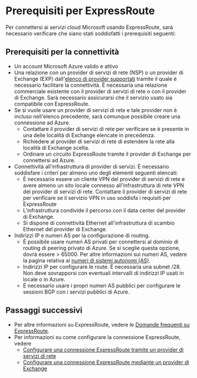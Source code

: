 <properties 
   pageTitle="Prerequisiti per l'adozione di ExpressRoute"
   description="Questa pagina fornisce un elenco di requisiti da soddisfare prima di potere ordinare un circuito ExpressRoute."
   documentationCenter="na"
   services="expressroute"
   authors="cherylmc"
   manager="adinah"
   editor="tysonn"/> <tags 
   ms.service="expressroute"
   ms.devlang="na"
   ms.topic="article" 
   ms.tgt_pltfrm="na"
   ms.workload="infrastructure-services" 
   ms.date="05/06/2015"
   ms.author="cherylmc"/>


# Prerequisiti per ExpressRoute  

Per connettersi ai servizi cloud Microsoft usando ExpressRoute, sarà necessario verificare che siano stati soddisfatti i prerequisiti seguenti:

## Prerequisiti per la connettività

- Un account Microsoft Azure valido e attivo
- Una relazione con un provider di servizi di rete (NSP) o un provider di Exchange (EXP) dall'[elenco di provider supportati](expressroute-locations.md) tramite il quale è necessario facilitare la connettività. È necessaria una relazione commerciale esistente con il provider di servizi di rete o con il provider di Exchange. Sarà necessario assicurarsi che il servizio usato sia compatibile con ExpressRoute. 
- Se si vuole usare un provider di servizi di rete e tale provider non è incluso nell'elenco precedente, sarà comunque possibile creare una connessione ad Azure. 
	- Contattare il provider di servizi di rete per verificare se è presente in una delle località di Exchange elencate in precedenza.
	- Richiedere al provider di servizi di rete di estendere la rete alla località di Exchange scelta.
	- Ordinare un circuito ExpressRoute tramite il provider di Exchange per connettersi ad Azure.
- Connettività all'infrastruttura di provider di servizi. È necessario soddisfare i criteri per almeno uno degli elementi seguenti elencati:
	- È necessario essere un cliente VPN del provider di servizi di rete e avere almeno un sito locale connesso all'infrastruttura di rete VPN del provider di servizi di rete. Contattare il provider di servizi di rete per verificare se il servizio VPN in uso soddisfa i requisiti per ExpressRoute
	- L'infrastruttura condivide il percorso con il data center del provider di Exchange.
	- Si dispone di connettività Ethernet all'infrastruttura di scambio Ethernet del provider di Exchange.	
- Indirizzi IP e numeri AS per la configurazione di routing. 
	- È possibile usare numeri AS privati per connettersi al dominio di routing di peering privato di Azure. Se si sceglie questa opzione, dovrà essere > 65000. Per altre informazioni sui numeri AS, vedere la pagina relativa ai [numeri di sistemi autonomi (AS)](http://www.iana.org/assignments/as-numbers/as-numbers.xhtml).
	- Indirizzi IP per configurare le route. È necessaria una subnet /28. Non deve sovrapporsi con eventuali intervalli di indirizzi IP usati in locale o in Azure.
	- È necessario usare i propri numeri AS pubblici per configurare le sessioni BGP con i servizi pubblici di Azure.

## Passaggi successivi

- Per altre informazioni su ExpressRoute, vedere le [Domande frequenti su ExpressRoute](expressroute-faqs.md).
- Per informazioni su come configurare la connessione ExpressRoute, vedere 
	- [Configurare una connessione ExpressRoute tramite un provider di servizi di rete](expressroute-configuring-nsps.md)
	- [Configurare una connessione ExpressRoute mediante un provider di Exchange](expressroute-configuring-exps.md)


<!---HONumber=54--> 